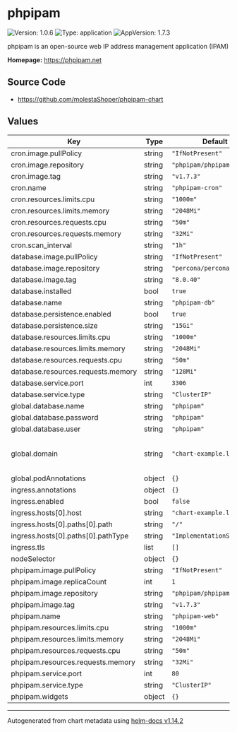 # phpipam

![Version: 1.0.6](https://img.shields.io/badge/Version-1.0.6-informational?style=flat-square) ![Type: application](https://img.shields.io/badge/Type-application-informational?style=flat-square) ![AppVersion: 1.7.3](https://img.shields.io/badge/AppVersion-1.7.3-informational?style=flat-square)

phpipam is an open-source web IP address management application (IPAM)

**Homepage:** <https://phpipam.net>

## Source Code

* <https://github.com/molestaShoper/phpipam-chart>

## Values

| Key | Type | Default | Description |
|-----|------|---------|-------------|
| cron.image.pullPolicy | string | `"IfNotPresent"` |  |
| cron.image.repository | string | `"phpipam/phpipam-cron"` |  |
| cron.image.tag | string | `"v1.7.3"` |  |
| cron.name | string | `"phpipam-cron"` |  |
| cron.resources.limits.cpu | string | `"1000m"` |  |
| cron.resources.limits.memory | string | `"2048Mi"` |  |
| cron.resources.requests.cpu | string | `"50m"` |  |
| cron.resources.requests.memory | string | `"32Mi"` |  |
| cron.scan_interval | string | `"1h"` |  |
| database.image.pullPolicy | string | `"IfNotPresent"` |  |
| database.image.repository | string | `"percona/percona-server"` |  |
| database.image.tag | string | `"8.0.40"` |  |
| database.installed | bool | `true` |  |
| database.name | string | `"phpipam-db"` |  |
| database.persistence.enabled | bool | `true` |  |
| database.persistence.size | string | `"15Gi"` |  |
| database.resources.limits.cpu | string | `"1000m"` |  |
| database.resources.limits.memory | string | `"2048Mi"` |  |
| database.resources.requests.cpu | string | `"50m"` |  |
| database.resources.requests.memory | string | `"128Mi"` |  |
| database.service.port | int | `3306` |  |
| database.service.type | string | `"ClusterIP"` |  |
| global.database.name | string | `"phpipam"` |  |
| global.database.password | string | `"phpipam"` |  |
| global.database.user | string | `"phpipam"` |  |
| global.domain | string | `"chart-example.local"` | domain of this phpipam instance |
| global.podAnnotations | object | `{}` |  |
| ingress.annotations | object | `{}` |  |
| ingress.enabled | bool | `false` |  |
| ingress.hosts[0].host | string | `"chart-example.local"` |  |
| ingress.hosts[0].paths[0].path | string | `"/"` |  |
| ingress.hosts[0].paths[0].pathType | string | `"ImplementationSpecific"` |  |
| ingress.tls | list | `[]` |  |
| nodeSelector | object | `{}` |  |
| phpipam.image.pullPolicy | string | `"IfNotPresent"` |  |
| phpipam.image.replicaCount | int | `1` |  |
| phpipam.image.repository | string | `"phpipam/phpipam-www"` |  |
| phpipam.image.tag | string | `"v1.7.3"` |  |
| phpipam.name | string | `"phpipam-web"` |  |
| phpipam.resources.limits.cpu | string | `"1000m"` |  |
| phpipam.resources.limits.memory | string | `"2048Mi"` |  |
| phpipam.resources.requests.cpu | string | `"50m"` |  |
| phpipam.resources.requests.memory | string | `"32Mi"` |  |
| phpipam.service.port | int | `80` |  |
| phpipam.service.type | string | `"ClusterIP"` |  |
| phpipam.widgets | object | `{}` |  |

----------------------------------------------
Autogenerated from chart metadata using [helm-docs v1.14.2](https://github.com/norwoodj/helm-docs/releases/v1.14.2)
